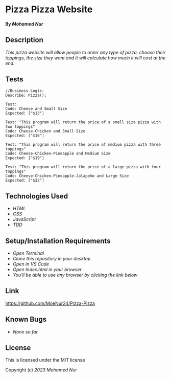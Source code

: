 # Pizza Pizza Website

#### By _**Mohamed Nur**_

## Description

_This pizza website will allow people to order any type of pizza, choose their toppings, the size they want and it will calculate how much it will cost at the end._

## Tests

```
//Business Logic:
Describe: Pizza();

Test: 
Code: Cheese and Small Size
Expected: ["$13"]

Test: "This program will return the price of a small siza pizza with two toppings"
Code: Cheese-Chicken and Small Size
Expected: ["$16"]

Test: "This program will return the price of medium pizza with three toppings"
Code: Cheese-Chicken-Pineapple and Medium Size
Expected: ["$19"]

Test: "This program will return the price of a large pizza with four toppings"
Code: Cheese-Chicken-Pineapple-Jalapeño and Large Size
Expected: ["$22"]
```

## Technologies Used
* _HTML_
* _CSS_
* _JavaScript_
* _TDD_

## Setup/Installation Requirements
* _Open Terminal_
* _Clone this repository in your desktop_
* _Open in VS Code_
* _Open Index.html in your browser_
* _You'll be able to use any browser by clicking the link below_

## Link

https://github.com/MoeNur24/Pizza-Pizza

## Known Bugs

* _None so far._

## License

This is licensed under the MIT license 

Copyright (c) _2023_ _Mohamed Nur_